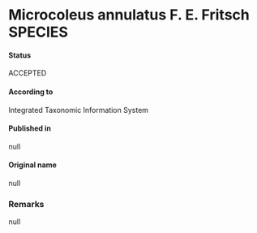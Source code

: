 Microcoleus annulatus F. E. Fritsch SPECIES
=======

#### Status
ACCEPTED

#### According to
Integrated Taxonomic Information System

#### Published in
null

#### Original name
null

### Remarks
null